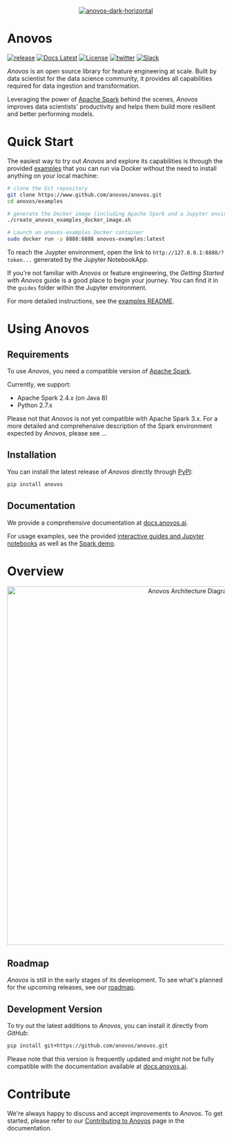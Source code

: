 <p align="center">
<a href="https://anovos.ai"><img src="https://mobilewalla-anovos.s3.amazonaws.com/images/anovos-dark-horizontal.png" alt="anovos-dark-horizontal" border="0"></a>
</p>

# Anovos

[![release](https://img.shields.io/badge/release-alpha%200.1-yellowgreen?style=plastic)](https://github.com/anovos/anovos/releases)
[![Docs Latest](https://img.shields.io/badge/docs-latest-blue.svg?style=plastic)](https://docs.anovos.ai/)
[![License](https://img.shields.io/badge/License-Apache_2.0-red.svg?style=plastic)](https://opensource.org/licenses/Apache-2.0)
[![twitter](https://img.shields.io/badge/Tweet--lightgrey?logo=twitter&style=social)](https://twitter.com/ml_anovos)
[![Slack](https://img.shields.io/badge/slack-join_chat-white.svg?logo=slack&style=social)](https://go.mlops.community/slack)


_Anovos_ is an open source library for feature engineering at scale.
Built by data scientist for the data science community, it provides all capabilities required for data ingestion and transformation.

Leveraging the power of [Apache Spark](https://spark.apache.org/) behind the scenes, _Anovos_ improves data scientists' productivity
and helps them build more resilient and better performing models.

# Quick Start

The easiest way to try out _Anovos_ and explore its capabilities is through the provided
[examples](/examples) that you can run via Docker without the need to install anything on your local machine:

```bash
# clone the Git repository
git clone https://www.github.com/anovos/anovos.git
cd anovos/examples

# generate the Docker image (including Apache Spark and a Jupyter environment)
./create_anovos_examples_docker_image.sh

# Launch an anovos-examples Docker container
sudo docker run -p 8888:8888 anovos-examples:latest
```

To reach the Juypter environment, 
open the link to `http://127.0.0.1:8888/?token...` generated by the Jupyter NotebookApp.

If you're not familiar with _Anovos_ or feature engineering, the _Getting Started with Anovos_ guide is a good
place to begin your journey. You can find it in the `guides` folder within the Jupyter environment.

For more detailed instructions, see the [examples README](/examples/README.md).

# Using Anovos

## Requirements

To use _Anovos_, you need a compatible version of [Apache Spark](https://spark.apache.org/).

Currently, we support:
- Apache Spark 2.4.x (on Java 8)
- Python 2.7.x

Please not that _Anovos_ is not yet compatible with Apache Spark 3.x.
For a more detailed and comprehensive description of the Spark environment expected by _Anovos_, please see ...

## Installation

You can install the latest release of _Anovos_ directly through [PyPI](https://pypi.org/project/anovos/):  

```bash
pip install anovos
```

## Documentation

We provide a comprehensive documentation at [docs.anovos.ai](https://docs.anovos.ai).

For usage examples, see the provided [interactive guides and Jupyter notebooks](/examples) as well as the [Spark demo](/demo).

# Overview

<p align="center">
  <img src="https://mobilewalla-anovos.s3.amazonaws.com/images/anovos_architecture.png" width="830px" alt="Anovos Architecture Diagram">
</p>

## Roadmap

_Anovos_ is still in the early stages of its development.
To see what's planned for the upcoming releases, see our [roadmap](https://docs.anovos.ai/docs/anovos-roadmap/).

## Development Version

To try out the latest additions to _Anovos_, you can install it directly from _GitHub_:  

```bash
pip install git+https://github.com/anovos/anovos.git
```

Please note that this version is frequently updated and might not be fully compatible with the documentation available at [docs.anovos.ai](https://docs.anovos.ai).

# Contribute

We're always happy to discuss and accept improvements to _Anovos_.
To get started, please refer to our [Contributing to Anovos](https://docs.anovos.ai/community/contributing/) page in the documentation.
